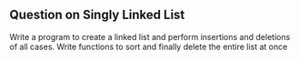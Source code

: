 Question on Singly Linked List
------------------------------

Write a program to create a linked list and perform insertions and deletions of all cases.
Write functions to sort and finally delete the entire list at once
